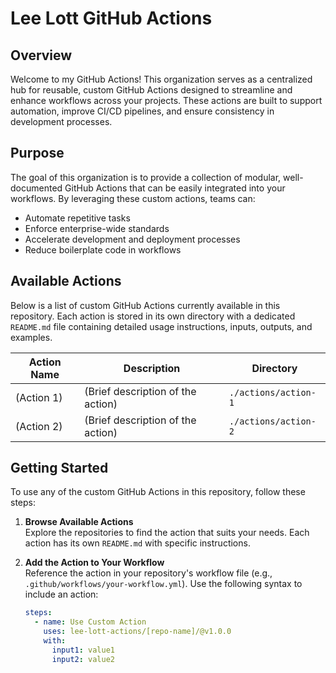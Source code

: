 # Lee Lott GitHub Actions

## Overview
Welcome to my GitHub Actions! This organization serves as a centralized hub for reusable, custom GitHub Actions designed to streamline and enhance workflows across your projects. These actions are built to support automation, improve CI/CD pipelines, and ensure consistency in development processes.

## Purpose
The goal of this organization is to provide a collection of modular, well-documented GitHub Actions that can be easily integrated into your workflows. By leveraging these custom actions, teams can:
- Automate repetitive tasks
- Enforce enterprise-wide standards
- Accelerate development and deployment processes
- Reduce boilerplate code in workflows

## Available Actions
Below is a list of custom GitHub Actions currently available in this repository. Each action is stored in its own directory with a dedicated `README.md` file containing detailed usage instructions, inputs, outputs, and examples.

| Action Name | Description | Directory |
|-------------|-------------|-----------|
| (Action 1)  | (Brief description of the action) | `./actions/action-1` |
| (Action 2)  | (Brief description of the action) | `./actions/action-2` |

## Getting Started
To use any of the custom GitHub Actions in this repository, follow these steps:

1. **Browse Available Actions**  
   Explore the repositories to find the action that suits your needs. Each action has its own `README.md` with specific instructions.

2. **Add the Action to Your Workflow**  
   Reference the action in your repository's workflow file (e.g., `.github/workflows/your-workflow.yml`). Use the following syntax to include an action:

   ```yaml
   steps:
     - name: Use Custom Action
       uses: lee-lott-actions/[repo-name]/@v1.0.0
       with:
         input1: value1
         input2: value2
